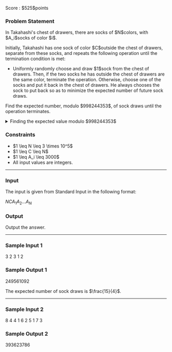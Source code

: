 
<div>

<span>

<span>

<p>
Score : $525$points
</p>

<div>

<section>

### **Problem Statement**

<p>
In Takahashi's chest of drawers, there are socks of $N$colors, with $A_i$socks of color $i$.
</p>

<p>
Initially, Takahashi has one sock of color $C$outside the chest of drawers, separate from these socks, and repeats the following operation until the termination condition is met:
</p>

<ul>

<li>
Uniformly randomly choose and draw $1$sock from the chest of drawers. Then, if the two socks he has outside the chest of drawers are the same color, terminate the operation. Otherwise, choose one of the socks and put it back in the chest of drawers. He always chooses the sock to put back so as to minimize the expected number of future sock draws.
</li>

</ul>

<p>
Find the expected number, modulo $998244353$, of sock draws until the operation terminates.
</p>

<details>

<summary>
Finding the expected value modulo $998244353$
</summary>

<p>
Under the constraints of this problem, it can be proved that the expected value exists and is a rational number.
It can also be proved that when this value is expressed as an irreducible fraction $\frac{P}{Q} (Q > 0)$, we have $Q \not\equiv 0 \pmod{998244353}$.
Therefore, there uniquely exists an integer $R$satisfying $R \times Q \equiv P \pmod{998244353}, 0 \leq R < 998244353$.
Finding the expected value modulo $998244353$means finding this value of $R$.


</p>

</details>

</section>

</div>

<div>

<section>

### **Constraints**

<ul>

<li>
$1 \leq N \leq 3 \times 10^5$
</li>

<li>
$1 \leq C \leq N$
</li>

<li>
$1 \leq A_i \leq 3000$
</li>

<li>
All input values are integers.
</li>

</ul>

</section>

</div>

---

<div>

<div>

<section>

### **Input**

<p>
The input is given from Standard Input in the following format:
</p>

<div>

$N$$C$$A_1$$A_2$$\ldots$$A_N$
</div>

</section>

</div>

<div>

<section>

### **Output**

<p>
Output the answer.
</p>

</section>

</div>

</div>

---

<div>

<section>

### **Sample Input 1**

<div>

3 2
3 1 2

</div>

</section>

</div>

<div>

<section>

### **Sample Output 1**

<div>

249561092

</div>

<p>
The expected number of sock draws is $\frac{15}{4}$.
</p>

</section>

</div>

---

<div>

<section>

### **Sample Input 2**

<div>

8 4
4 1 6 2 5 1 7 3

</div>

</section>

</div>

<div>

<section>

### **Sample Output 2**

<div>

393623786

</div>

</section>

</div>

</span>

</span>

</div>
